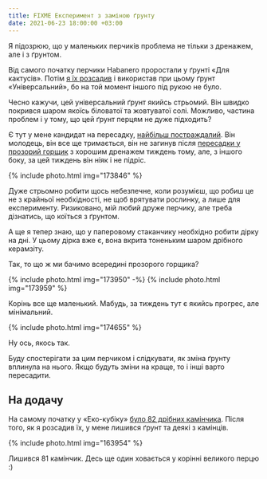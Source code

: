 ```yaml
---
title: FIXME Експеримент з заміною ґрунту
date: 2021-06-23 18:00:00 +03:00
---
```


Я підозрюю, що у маленьких перчиків проблема не тільки з дренажем, але і з ґрунтом.

Від самого початку перчики Habanero проростали у ґрунті «Для кактусів». Потім [я їх розсадив][1] і використав при цьому ґрунт «Універсальний», бо на той момент іншого під рукою не було.

Чесно кажучи, цей універсальний ґрунт якийсь стрьомий. Він швидко покрився шаром якоїсь біловатої та жовтуватої солі. Можливо, частина проблем і у тому, що цей ґрунт перцям не дуже підходить?

Є тут у мене кандидат на пересадку, [найбільш постраждалий][2]. Він молодець, він все ще тримається, він не загинув після [пересадки у прозорий горщик][3] з хорошим дренажем тиждень тому, але, з іншого боку, за цей тиждень він ніяк і не підріс.

{% include photo.html img="173846" %}

Дуже стрьомно робити щось небезпечне, коли розумієш, що робиш це не з крайньої необхідності, не щоб врятувати рослинку, а лише для експерименту. Ризиковано, мій любий друже перчику, але треба дізнатись, що коїться з ґрунтом.

А ще я тепер знаю, що у паперовому стаканчику необхідно робити дірку на дні. У цьому дірка вже є, вона вкрита тоненьким шаром дрібного керамзіту.

Так, то що ж ми бачимо всередині прозорого горщика?

{% include photo.html img="173950" -%}
{% include photo.html img="173959" %}

Корінь все ще маленький. Мабудь, за тиждень тут є якийсь прогрес, але мінімальний.

{% include photo.html img="174655" %}

Ну ось, якось так.

Буду спостерігати за цим перчиком і слідкувати, як зміна ґрунту вплинула на нього. Якщо будуть зміни на краще, то і інші варто пересадити.


На додачу
---------

На самому початку у «Еко-кубіку» [було 82 дрібних камінчика][4]. Після того, як я розсадив їх, у мене лишився ґрунт та деякі з камінців.

{% include photo.html img="163954" %}

Лишився 81 камінчик. Десь ще один ховається у корінні великого перцю :)

[1]: /2021/06/03/transpepper.html
[2]: /2021/06/08/oops.html
[3]: /2021/06/17/drainage.html
[4]: /2021/05/04/planting.html
